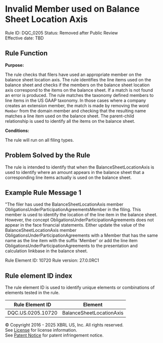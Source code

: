 # Invalid Member used on Balance Sheet Location Axis
Rule ID: DQC_0205
Status: Removed after Public Review  
Effective date: TBD

## Rule Function

**Purpose:** 

The rule checks that filers have used an appropriate member on the balance sheet location axis.  The rule identifies the line items used on the balance sheet and checks if the members on the balance sheet location axis correspond to the items on the balance sheet.  If a match is not found an error is produced. The rule matches the taxonomy defined members to line items in the US GAAP taxonomy.  In those cases where a company creates an extension member, the match is made by removing the word `Member` from the domain member and checking that the resulting name matches a line item used on the balance sheet.  The parent-child relationship is used to identify all the items on the balance sheet.

**Conditions:**

The rule will run on all filing types. 

## Problem Solved by the Rule

The rule is intended to identify that when the BalanceSheetLocationAxis is used to identify where an amount appears in the balance sheet that a corresponding line items actually is used on the balance sheet. 

## Example Rule Message 1

"The filer has used the BalanceSheetLocationAxis member ObligationsUnderParticipationAgreementsMember in the filing. This member is used to identify the location of the line item in the balance sheet. However, the concept ObligationsUnderParticipationAgreements does not appear in the face financial statements. Either update the value of the BalanceSheetLocationAxis member ObligationsUnderParticipationAgreements with a Member that has the same name as the line item with the suffix 'Member' or add the line item ObligationsUnderParticipationAgreements to the presentation and calculation linkbase in the balance sheet.

Rule Element ID: 10720
Rule version: 27.0.0RC1



## Rule element ID index  
The rule element ID is used to identify unique elements or combinations of elements tested in the rule.

|Rule Element ID|Element|
|--- |--- |
| DQC.US.0205.10720 |BalanceSheetLocationAxis|


© Copyright 2016 - 2025 XBRL US, Inc. All rights reserved.   
See [License](https://xbrl.us/dqc-license) for license information.  
See [Patent Notice](https://xbrl.us/dqc-patent) for patent infringement notice. 
